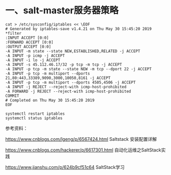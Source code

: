 # 一、salt-master服务器策略
```
cat > /etc/sysconfig/iptables << \EOF
# Generated by iptables-save v1.4.21 on Thu May 30 15:45:20 2019
*filter
:INPUT ACCEPT [0:0]
:FORWARD ACCEPT [0:0]
:OUTPUT ACCEPT [0:0]
-A INPUT -m state --state NEW,ESTABLISHED,RELATED -j ACCEPT
-A INPUT -p icmp -j ACCEPT
-A INPUT -i lo -j ACCEPT
-A INPUT -s 45.112.46.17/32 -p tcp -m tcp -j ACCEPT
-A INPUT -p tcp -m state --state NEW -m tcp --dport 22 -j ACCEPT
-A INPUT -p tcp -m multiport --dports 21,80:443,33389,9090,3000,10050,8161 -j ACCEPT
-A INPUT -p tcp -m multiport --dports 4505,4506 -j ACCEPT
-A INPUT -j REJECT --reject-with icmp-host-prohibited
-A FORWARD -j REJECT --reject-with icmp-host-prohibited
COMMIT
# Completed on Thu May 30 15:45:20 2019
EOF

systemctl restart iptables
systemctl status iptables
```

参考资料：

https://www.cnblogs.com/lgeng/p/6567424.html    Saltstack 安装配置详解 

https://www.cnblogs.com/hackerer/p/6617301.html  自动化运维之SaltStack实践

https://www.jianshu.com/p/624b9cf51c64  SaltStack学习 
